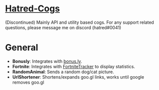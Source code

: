 # [Hatred-Cogs](https://hatred2k.github.io/pages/cogs/)
(Discontinued) Mainly API and utility based cogs.                                                                                                       For any support related questions, please message me on discord (hatred#0041)

# General
* **Bonusly**: Integrates with [bonus.ly](https://bonusly.gelato.io/).
* **Fortnite**: Integrates with [FortniteTracker](https://fortnitetracker.com/site-api) to display statistics.
* **RandomAnimal**: Sends a random dog/cat picture.
* **UrlShortener**: Shortens/expands goo.gl links, works until google removes goo.gl
